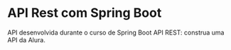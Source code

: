 # API Rest com Spring Boot

API desenvolvida durante o curso de Spring Boot API REST: construa uma API da Alura.
